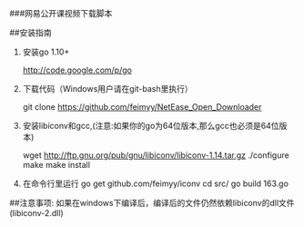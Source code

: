 ﻿###网易公开课视频下载脚本

##安装指南
1. 安装go 1.10+

	http://code.google.com/p/go

2. 下载代码（Windows用户请在git-bash里执行）

	git clone https://github.com/feimyy/NetEase_Open_Downloader

3. 安装libiconv和gcc,(注意:如果你的go为64位版本,那么gcc也必须是64位版本)

	wget http://ftp.gnu.org/pub/gnu/libiconv/libiconv-1.14.tar.gz
	./configure
	make
	make install

4. 在命令行里运行
    go get github.com/feimyy/iconv
	cd src/
	go build 163.go
		


##注意事项:
    如果在windows下编译后，编译后的文件仍然依赖libiconv的dll文件(libiconv-2.dll)